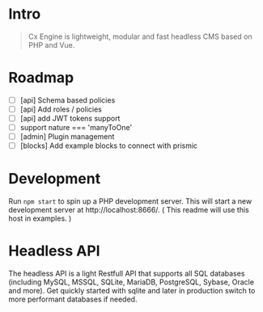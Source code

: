 # Intro
> Cx Engine is lightweight, modular and fast headless CMS based on PHP and Vue.

# Roadmap
- [ ] [api] Schema based policies
- [ ] [api] Add roles / policies
- [ ] [api] add JWT tokens support
- [ ] support nature === 'manyToOne'
- [ ] [admin] Plugin management
- [ ] [blocks] Add example blocks to connect with prismic

# Development
Run `npm start` to spin up a PHP development server. 
This will start a new development server at http://localhost:8666/. ( This readme will use this host in examples. )

# Headless API
The headless API is a light Restfull API that supports all SQL databases (including MySQL, MSSQL, SQLite, MariaDB, PostgreSQL, Sybase, Oracle and more). Get quickly started with sqlite and later in production switch to more performant databases if needed.



